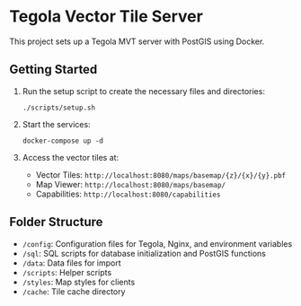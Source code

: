 # Tegola Vector Tile Server

This project sets up a Tegola MVT server with PostGIS using Docker.

## Getting Started

1. Run the setup script to create the necessary files and directories:
   ```
   ./scripts/setup.sh
   ```

2. Start the services:
   ```
   docker-compose up -d
   ```

3. Access the vector tiles at:
   - Vector Tiles: `http://localhost:8080/maps/basemap/{z}/{x}/{y}.pbf`
   - Map Viewer: `http://localhost:8080/maps/basemap/`
   - Capabilities: `http://localhost:8080/capabilities`

## Folder Structure

- `/config`: Configuration files for Tegola, Nginx, and environment variables
- `/sql`: SQL scripts for database initialization and PostGIS functions
- `/data`: Data files for import
- `/scripts`: Helper scripts
- `/styles`: Map styles for clients
- `/cache`: Tile cache directory
